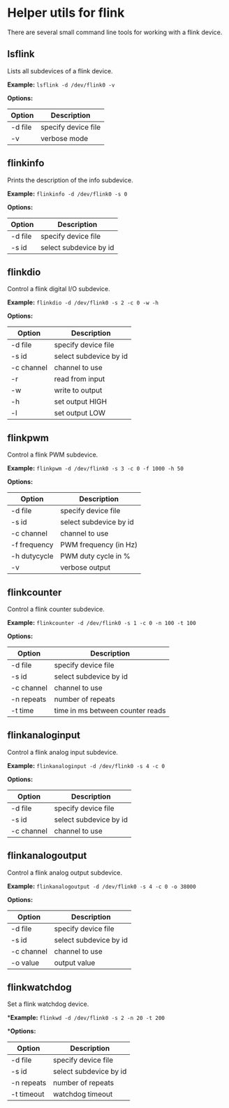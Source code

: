 Helper utils for flink
======================

There are several small command line tools for working with a flink device.

lsflink
-------

Lists all subdevices of a flink device.

**Example:** `lsflink -d /dev/flink0 -v`

**Options:**

| Option  | Description         |
| ------- | ------------------- |
| -d file | specify device file |
| -v      | verbose mode        |


flinkinfo
-------

Prints the description of the info subdevice.

**Example:** `flinkinfo -d /dev/flink0 -s 0`

**Options:**

| Option  | Description            |
| ------- | ---------------------- |
| -d file | specify device file    |
| -s id   | select subdevice by id |


flinkdio
--------

Control a flink digital I/O subdevice.

**Example:** `flinkdio -d /dev/flink0 -s 2 -c 0 -w -h`

**Options:**

| Option      | Description            |
| ----------- | ---------------------- |
| -d file     | specify device file    |
| -s id       | select subdevice by id |
| -c channel  | channel to use         |
| -r          | read from input        |
| -w          | write to output        |
| -h          | set output HIGH        |
| -l          | set output LOW         |


flinkpwm
--------

Control a flink PWM subdevice.

**Example:** `flinkpwm -d /dev/flink0 -s 3 -c 0 -f 1000 -h 50`

**Options:**

| Option        | Description            |
| ------------- | ---------------------- |
| -d file       | specify device file    |
| -s id         | select subdevice by id |
| -c channel    | channel to use         |
| -f frequency  | PWM frequency (in Hz)  |
| -h dutycycle  | PWM duty cycle in %    |
| -v            | verbose output         |


flinkcounter
------------

Control a flink counter subdevice.

**Example:** `flinkcounter -d /dev/flink0 -s 1 -c 0 -n 100 -t 100`

**Options:**

| Option        | Description                |
| ------------- | -------------------------- |
| -d file       | specify device file        |
| -s id         | select subdevice by id     |
| -c channel    | channel to use             |
| -n repeats    | number of repeats          |
| -t time       | time in ms between counter reads |


flinkanaloginput
------------

Control a flink analog input subdevice.

**Example:** `flinkanaloginput -d /dev/flink0 -s 4 -c 0`

**Options:**

| Option        | Description                |
| ------------- | -------------------------- |
| -d file       | specify device file        |
| -s id         | select subdevice by id     |
| -c channel    | channel to use             |


flinkanalogoutput
------------

Control a flink analog output subdevice.

**Example:** `flinkanalogoutput -d /dev/flink0 -s 4 -c 0 -o 38000`

**Options:**

| Option        | Description                |
| ------------- | -------------------------- |
| -d file       | specify device file        |
| -s id         | select subdevice by id     |
| -c channel    | channel to use             |
| -o value      | output value               |


flinkwatchdog
------------

Set a flink watchdog device.

***Example:** `flinkwd -d /dev/flink0 -s 2 -n 20 -t 200`

***Options:**

| Option        | Description                |
| ------------- | -------------------------- |
| -d file       | specify device file        |
| -s id         | select subdevice by id     |
| -n repeats    | number of repeats          |
| -t timeout    | watchdog timeout			 |

